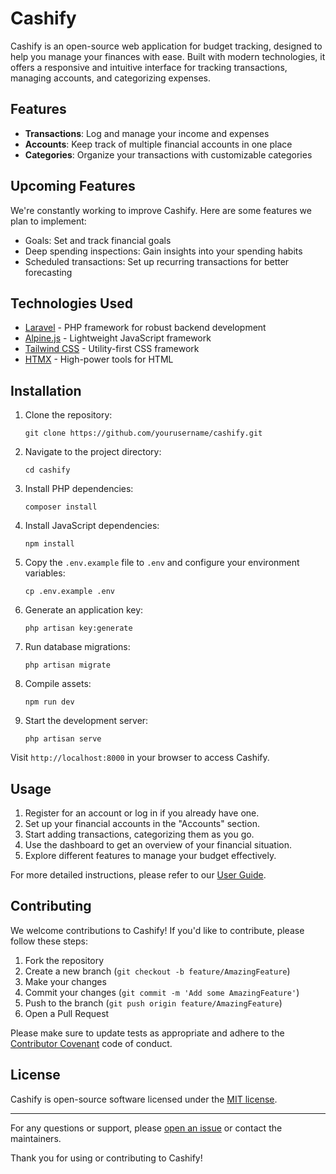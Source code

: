 # Cashify

Cashify is an open-source web application for budget tracking, designed to help you manage your finances with ease. Built with modern technologies, it offers a responsive and intuitive interface for tracking transactions, managing accounts, and categorizing expenses.

## Features

- **Transactions**: Log and manage your income and expenses
- **Accounts**: Keep track of multiple financial accounts in one place
- **Categories**: Organize your transactions with customizable categories

## Upcoming Features

We're constantly working to improve Cashify. Here are some features we plan to implement:

- Goals: Set and track financial goals
- Deep spending inspections: Gain insights into your spending habits
- Scheduled transactions: Set up recurring transactions for better forecasting

## Technologies Used

- [Laravel](https://laravel.com/) - PHP framework for robust backend development
- [Alpine.js](https://alpinejs.dev/) - Lightweight JavaScript framework
- [Tailwind CSS](https://tailwindcss.com/) - Utility-first CSS framework
- [HTMX](https://htmx.org/) - High-power tools for HTML

## Installation

1. Clone the repository:
   ```
   git clone https://github.com/yourusername/cashify.git
   ```

2. Navigate to the project directory:
   ```
   cd cashify
   ```

3. Install PHP dependencies:
   ```
   composer install
   ```

4. Install JavaScript dependencies:
   ```
   npm install
   ```

5. Copy the `.env.example` file to `.env` and configure your environment variables:
   ```
   cp .env.example .env
   ```

6. Generate an application key:
   ```
   php artisan key:generate
   ```

7. Run database migrations:
   ```
   php artisan migrate
   ```

8. Compile assets:
   ```
   npm run dev
   ```

9. Start the development server:
   ```
   php artisan serve
   ```

Visit `http://localhost:8000` in your browser to access Cashify.

## Usage

1. Register for an account or log in if you already have one.
2. Set up your financial accounts in the "Accounts" section.
3. Start adding transactions, categorizing them as you go.
4. Use the dashboard to get an overview of your financial situation.
5. Explore different features to manage your budget effectively.

For more detailed instructions, please refer to our [User Guide](link-to-user-guide).

## Contributing

We welcome contributions to Cashify! If you'd like to contribute, please follow these steps:

1. Fork the repository
2. Create a new branch (`git checkout -b feature/AmazingFeature`)
3. Make your changes
4. Commit your changes (`git commit -m 'Add some AmazingFeature'`)
5. Push to the branch (`git push origin feature/AmazingFeature`)
6. Open a Pull Request

Please make sure to update tests as appropriate and adhere to the [Contributor Covenant](https://www.contributor-covenant.org/) code of conduct.

## License

Cashify is open-source software licensed under the [MIT license](https://opensource.org/licenses/MIT).

---

For any questions or support, please [open an issue](https://github.com/yourusername/cashify/issues) or contact the maintainers.

Thank you for using or contributing to Cashify!

